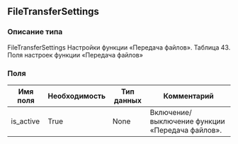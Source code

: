 
## FileTransferSettings

### Описание типа
FileTransferSettings
Настройки функции «Передача файлов».
Таблица 43. Поля настроек функции «Передача файлов»


### Поля

| Имя поля | Необходимость | Тип данных | Комментарий |
|---|---|---|---|
|is_active|True|None|Включение/выключение функции «Передача файлов».<br/>|
